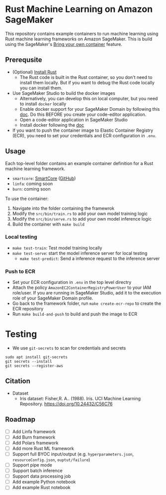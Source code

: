 # Rust Machine Learning on Amazon SageMaker
This repository contains example containers to run machine learning using Rust machine learning frameworks on Amazon SageMaker. This is build using the SageMaker's [Bring your own container](https://docs.aws.amazon.com/sagemaker/latest/dg/docker-containers-create.html) feature.

## Prerequsite
* (Optional) [Install Rust](https://www.rust-lang.org/tools/install)
    * The Rust code is built in the Rust container, so you don't need to install them locally. But if you want to debug the Rust code locally you can install them.
* Use SageMaker Studio to build the docker images
  * Alternatively, you can develop this on local computer, but you need to install `docker` locally
  * Enable docker support for your SageMaker Domain by following this [doc](https://docs.aws.amazon.com/sagemaker/latest/dg/studio-updated-local.html#studio-updated-local-enable). Do this BEFORE you create your code-editor application.
  * Open a code-editor application in SageMaker Studio
  * Install docker following the [doc](https://docs.aws.amazon.com/sagemaker/latest/dg/studio-updated-local.html#studio-updated-local-enable)
* If you want to push the container image to Elastic Container Registry (ECR), you need to set your credentials and ECR configuration in `.env`. 

## Usage
Each top-level folder contains an example container definition for a Rust machine learning framework.
* `smartcore`: [SmartCore](smartcore/src/bin/train-benchmark.rs) ([GitHub](smartcore/src/bin/train-benchmark.rs))
* `linfa`: coming soon
* `burn`: coming soon

To use the container:
1. Navigate into the folder containing the framewrok
2. Modify the `src/bin/train.rs` to add your own model training logic
3. Modify the `src/bin/serve.rs` to add your own model inference logic
4. Build the container with `make build`

### Local testing
* `make test-train`: Test model training locally
* `make test-serve`: start the model inference server for local testing
  * `make test-predict`: Send a inference request to the inference server

### Push to ECR
* Set your ECR configuration in `.env` in the top level directry
* Attach the policy `AmazonEC2ContainerRegistryPowerUser` to your IAM role/user. If you are running in SageMaker Studio, add it to the execution role of your SageMaker Domain profile.
* Go back to the framework folder, run `make create-ecr-repo` to create the ECR repository
* Run `make build-and-push` to build and push the image to ECR

# Testing
* We use `git-secrets` to scan for credentials and secrets
```
sudo apt install git-secrets
git secrets --install
git secrets --register-aws
```

## Citation
* Dataset
  * Iris dataset: Fisher,R. A.. (1988). Iris. UCI Machine Learning Repository. https://doi.org/10.24432/C56C76

## Roadmap
- [ ] Add Linfa framework
- [ ] Add Burn framework
- [ ] Add Polars framework
- [ ] Add more Rust ML framework
- [ ] Support full BYOC input/output (e.g. `hyperparameters.json`, `resourceConfig.json`, `ouptut/failure`)
- [ ] Support pipe mode
- [ ] Support batch inference
- [ ] Support data processing job
- [ ] Add example Python notebook
- [ ] Add example Rust notebook 

